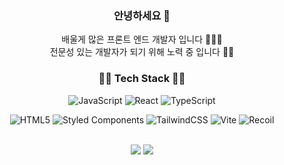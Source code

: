 
<div align="center">

### 안녕하세요 👋
  배울게 많은 프론트 엔드 개발자 입니다 👩🏻‍💻 <br>
  전문성 있는 개발자가 되기 위해 노력 중 입니다 💪🏻

<!--
**Anyudbwls/Anyudbwls** is a ✨ _special_ ✨ repository because its `README.md` (this file) appears on your GitHub profile.

Here are some ideas to get you started:

- 🔭 I’m currently working on ...
- 🌱 I’m currently learning ...
- 👯 I’m looking to collaborate on ...
- 🤔 I’m looking for help with ...
- 💬 Ask me about ...
- 📫 How to reach me: ...
- 😄 Pronouns: ...
- ⚡ Fun fact: ...
-->

  
### 💪🏻 Tech Stack 💪🏻
![JavaScript](https://img.shields.io/badge/JavaScript-F7DF1E?style=flat&logo=javascript&logoColor=black)
![React](https://img.shields.io/badge/React-61DAFB?style=flat&logo=React&logoColor=black)
![TypeScript](https://img.shields.io/badge/TypeScript-3178C6?style=flat&logo=TypeScript&logoColor=white)

![HTML5](https://img.shields.io/badge/html5-%23E34F26.svg?style=flat&logo=html5&logoColor=white)
![Styled Components](https://img.shields.io/badge/stylecomponents-DB7093?style=flat&logo=styled-components&logoColor=white)
![TailwindCSS](https://img.shields.io/badge/TailwindCSS-06B6D4?style=flat&logo=TailwindCSS&logoColor=white)
![Vite](https://img.shields.io/badge/vite-%23646CFF.svg?style=flat&logo=vite&logoColor=white)
![Recoil](https://img.shields.io/badge/Recoil-61DAFB?style=flat&logo=Recoil&logocolor=white)<br><br>
</div>

<div align="center">
  

<img src="https://github-readme-stats.vercel.app/api?username=Anyudbwls&show_icons=true">
<img src="https://github-readme-stats.vercel.app/api/top-langs/?username=Anyudbwls&layout=compact">
</div>

